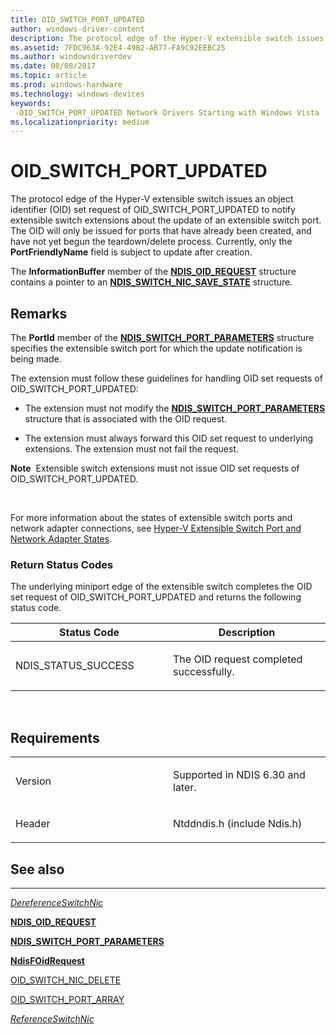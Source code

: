 ```yaml
---
title: OID_SWITCH_PORT_UPDATED
author: windows-driver-content
description: The protocol edge of the Hyper-V extensible switch issues an object identifier (OID) set request of OID_SWITCH_PORT_UPDATED to notify extensible switch extensions about the update of an extensible switch port.
ms.assetid: 7FDC963A-92E4-49B2-AB77-FA9C92EEBC25
ms.author: windowsdriverdev
ms.date: 08/08/2017
ms.topic: article
ms.prod: windows-hardware
ms.technology: windows-devices
keywords: 
 -OID_SWITCH_PORT_UPDATED Network Drivers Starting with Windows Vista
ms.localizationpriority: medium
---
```


# OID\_SWITCH\_PORT\_UPDATED


The protocol edge of the Hyper-V extensible switch issues an object identifier (OID) set request of OID\_SWITCH\_PORT\_UPDATED to notify extensible switch extensions about the update of an extensible switch port. The OID will only be issued for ports that have already been created, and have not yet begun the teardown/delete process. Currently, only the **PortFriendlyName** field is subject to update after creation.

The **InformationBuffer** member of the [**NDIS\_OID\_REQUEST**](https://msdn.microsoft.com/library/windows/hardware/ff566710) structure contains a pointer to an [**NDIS\_SWITCH\_NIC\_SAVE\_STATE**](https://msdn.microsoft.com/library/windows/hardware/hh598216) structure.

Remarks
-------

The **PortId** member of the [**NDIS\_SWITCH\_PORT\_PARAMETERS**](https://msdn.microsoft.com/library/windows/hardware/hh598229) structure specifies the extensible switch port for which the update notification is being made.

The extension must follow these guidelines for handling OID set requests of OID\_SWITCH\_PORT\_UPDATED:

-   The extension must not modify the [**NDIS\_SWITCH\_PORT\_PARAMETERS**](https://msdn.microsoft.com/library/windows/hardware/hh598229) structure that is associated with the OID request.

-   The extension must always forward this OID set request to underlying extensions. The extension must not fail the request.

**Note**  Extensible switch extensions must not issue OID set requests of OID\_SWITCH\_PORT\_UPDATED.

 

For more information about the states of extensible switch ports and network adapter connections, see [Hyper-V Extensible Switch Port and Network Adapter States](https://msdn.microsoft.com/library/windows/hardware/hh598182).

### Return Status Codes

The underlying miniport edge of the extensible switch completes the OID set request of OID\_SWITCH\_PORT\_UPDATED and returns the following status code.

<table>
<colgroup>
<col width="50%" />
<col width="50%" />
</colgroup>
<thead>
<tr class="header">
<th>Status Code</th>
<th>Description</th>
</tr>
</thead>
<tbody>
<tr class="odd">
<td><p>NDIS_STATUS_SUCCESS</p></td>
<td><p>The OID request completed successfully.</p></td>
</tr>
</tbody>
</table>

 

Requirements
------------

<table>
<colgroup>
<col width="50%" />
<col width="50%" />
</colgroup>
<tbody>
<tr class="odd">
<td><p>Version</p></td>
<td><p>Supported in NDIS 6.30 and later.</p></td>
</tr>
<tr class="even">
<td><p>Header</p></td>
<td>Ntddndis.h (include Ndis.h)</td>
</tr>
</tbody>
</table>

## See also


****
[*DereferenceSwitchNic*](https://msdn.microsoft.com/library/windows/hardware/hh598141)

[**NDIS\_OID\_REQUEST**](https://msdn.microsoft.com/library/windows/hardware/ff566710)

[**NDIS\_SWITCH\_PORT\_PARAMETERS**](https://msdn.microsoft.com/library/windows/hardware/hh598229)

[**NdisFOidRequest**](https://msdn.microsoft.com/library/windows/hardware/ff561830)

[OID\_SWITCH\_NIC\_DELETE](oid-switch-nic-delete.md)

[OID\_SWITCH\_PORT\_ARRAY](oid-switch-port-array.md)

[*ReferenceSwitchNic*](https://msdn.microsoft.com/library/windows/hardware/hh598294)

 

 




